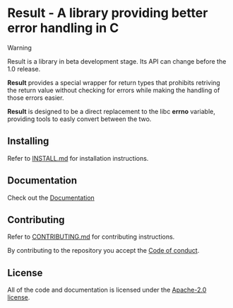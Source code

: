 # Result - A library providing better error handling in C

> [!WARNING]
> Result is a library in beta development stage. Its API can change before the 1.0 release.

**Result** provides a special wrapper for return types that prohibits retriving the return value without checking for errors while making the handling of those errors easier.

**Result** is designed to be a direct replacement to the libc __errno__ variable, providing tools to easly convert between the two.

## Installing
Refer to [INSTALL.md](INSTALL.md) for installation instructions.

## Documentation
Check out the [Documentation](docs/docs.md)

## Contributing
Refer to [CONTRIBUTING.md](CONTRIBUTING.md) for contributing instructions.

By contributing to the repository you accept the [Code of conduct](CODE_OF_CONDUCT.md).

## License
All of the code and documentation is licensed under the [Apache-2.0 license](LICENSE).
